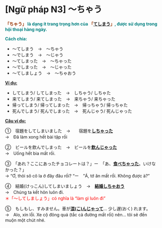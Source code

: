 # [Ngữ pháp N3] ～ちゃう
<div class="entry-content">
<p><span style="color: #008080;"><strong><span style="color: #993300;">「ちゃう」</span> là dạng ít trang trọng hơn của <span style="color: #993300;">「<a href="https://bikae.net/ngu-phap/ngu-phap-n4%ef%bd%9e%e3%81%a6%e3%81%97%e3%81%be%e3%81%86/" target="_blank">てしまう</a>」</span>, được sử dụng trong hội thoại hàng ngày.</strong></span></p>
<p><span style="color: #008080;"><strong>Cách chia:</strong></span></p>
<ul>
<li>～てしまう　→　～ちゃう</li>
<li>～でしまう　→　～じゃう</li>
<li>～てしまった　→　～ちゃった</li>
<li>～でしまった　→　～じゃった</li>
<li>～てしましょう　→　～ちゃおう</li>
</ul>
<p><span style="text-decoration: underline;"><strong>Ví dụ:</strong></span></p>
<ul>
<li>してしまう/ してしまった　→　しちゃう/ しちゃた</li>
<li>来てしまう/ 来てしまった　→　来ちゃう/ 来ちゃった</li>
<li>帰ってしまう/ 帰ってしまった　→　帰っちゃう/ 帰っちゃた</li>
<li>死んでしまう/ 死んでしまった　→　死んじゃう/ 死んじゃった</li>
</ul>
<p><span style="text-decoration: underline;"><strong>Câu ví dụ:</strong></span></p>
<p>①　宿題をしてしまいました　→　　宿題を<span style="text-decoration: underline;"><strong>しちゃった</strong></span><br/>
→　Đã làm xong hết bài tập rồi</p>
<p>②　ビールを飲んでしまった　→　ビールを<span style="text-decoration: underline;"><strong>飲んじゃった</strong></span><br/>
→　Uống hết bia mất rồi.</p>
<p>③　「あれ？ここにあったチョコレートは？」ー　「あ、<span style="text-decoration: underline;"><strong>食べちゃった</strong></span>。いけなかった？」<br/>
→ “Ơ, thỏi sô cô la ở đây đâu rồi? “ー　”Á, tớ ăn mất rồi. Không được à?”</p>
<p>④　結婚(けっこん)してしまいましょう　→　<span style="text-decoration: underline;"><strong>結婚しちゃおう</strong></span><br/>
→　Chúng ta kết hôn luôn đi.<br/>
<span style="color: #ff0000;">＊「～してしましょう」có nghĩa là “làm gì luôn đi”</span></p>
<p>⑤　もしもし、すみません。車が<strong><span style="text-decoration: underline;">混(こ)んじゃって</span></strong>… 少し遅(おく) れます。<br/>
→　Alo, xin lỗi. Xe cộ đông quá (tắc cả đường mất rồi) nên… tôi sẽ đến muộn một chút nhé.</p>

</div>